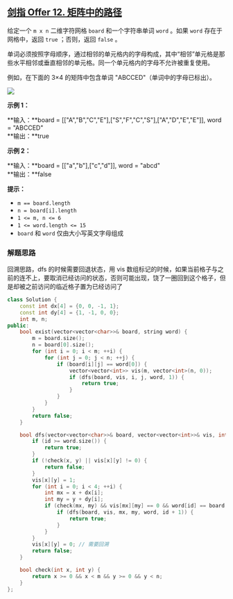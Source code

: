 ## [剑指 Offer 12. 矩阵中的路径](https://leetcode.cn/problems/ju-zhen-zhong-de-lu-jing-lcof/)

给定一个 `m x n` 二维字符网格 `board` 和一个字符串单词 `word` 。如果 `word` 存在于网格中，返回 `true` ；否则，返回 `false` 。

单词必须按照字母顺序，通过相邻的单元格内的字母构成，其中“相邻”单元格是那些水平相邻或垂直相邻的单元格。同一个单元格内的字母不允许被重复使用。

例如，在下面的 3×4 的矩阵中包含单词 "ABCCED"（单词中的字母已标出）。

![](https://assets.leetcode.com/uploads/2020/11/04/word2.jpg)

**示例 1：**

**输入：**board = [["A","B","C","E"],["S","F","C","S"],["A","D","E","E"]], word = "ABCCED"  
**输出：**true

**示例 2：**

**输入：**board = [["a","b"],["c","d"]], word = "abcd"  
**输出：**false

**提示：**

- `m == board.length`
- `n = board[i].length`
- `1 <= m, n <= 6`
- `1 <= word.length <= 15`
- `board` 和 `word` 仅由大小写英文字母组成

### 解题思路

回溯思路，dfs 的时候需要回退状态，用 vis 数组标记的时候，如果当前格子与之前的连不上，要取消已经访问的状态，否则可能出现，饶了一圈回到这个格子，但是却被之前访问的临近格子置为已经访问了

```cpp
class Solution {
    const int dx[4] = {0, 0, -1, 1};
    const int dy[4] = {1, -1, 0, 0};
    int m, n;
public:
    bool exist(vector<vector<char>>& board, string word) {
        m = board.size();
        n = board[0].size();
        for (int i = 0; i < m; ++i) {
            for (int j = 0; j < n; ++j) {
                if (board[i][j] == word[0]) {
                    vector<vector<int>> vis(m, vector<int>(n, 0));
                    if (dfs(board, vis, i, j, word, 1)) {
                        return true;
                    }
                }
            }
        }
        return false;
    }

    bool dfs(vector<vector<char>>& board, vector<vector<int>>& vis, int x, int y, string& word, int id) {
        if (id >= word.size()) {
            return true;
        }
        if (!check(x, y) || vis[x][y] != 0) {
            return false;
        }
        vis[x][y] = 1;
        for (int i = 0; i < 4; ++i) {
            int mx = x + dx[i];
            int my = y + dy[i];
            if (check(mx, my) && vis[mx][my] == 0 && word[id] == board[mx][my]) {
                if (dfs(board, vis, mx, my, word, id + 1)) {
                    return true;
                }
            }
        }
        vis[x][y] = 0; // 需要回溯
        return false;
    }

    bool check(int x, int y) {
        return x >= 0 && x < m && y >= 0 && y < n;
    }
};
```